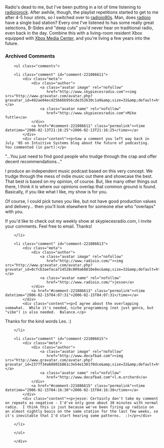 Radio's dead to me, but I've been putting in a lot of time listening to <a href="http://www.radioio.com/radioiorock.php">radioiorock</a>.  After awhile, though, the playlist repetitions started to get to me after 4-5 hour stints, so I switched over to <a href="http://www.radioio.com/radioio80s.php">radioio80s</a>.  Man, does <a href="http://www.radioio.com">radioio</a> have a single bad station?  Every one I've listened to has some really great selections, B-Sides and "deep cuts" you'd never hear on traditional radio, even back in the day.  Combine this with a living-room resident Xbox equipped with <a href="http://www.xboxmediacenter.com/">Xbox Media Center</a>, and you're living a few years into the future.

<div id="comments" class="comments archived-comments">
            <h3>Archived Comments</h3>
            
        <ul class="comments">
            
        <li class="comment" id="comment-221086611">
            <div class="meta">
                <div class="author">
                    <a class="avatar image" rel="nofollow" 
                       href="http://www.skypiecesradio.com"><img src="http://www.gravatar.com/avatar.php?gravatar_id=492ae04ecd25b66b956cde352630c1a9&amp;size=32&amp;default=http://mediacdn.disqus.com/1320279820/images/noavatar32.png"/></a>
                    <a class="avatar name" rel="nofollow" 
                       href="http://www.skypiecesradio.com">Mike Tuttle</a>
                </div>
                <a href="#comment-221086611" class="permalink"><time datetime="2006-02-13T21:16:25">2006-02-13T21:16:25</time></a>
            </div>
            <div class="content"><p>Saw a comment you left way back in July '05 on Intuitive Systems blog about the future of podcasting.  You commented (in part):</p>

<p>"...You just need to find good people who trudge through the crap and offer decent recommendations..."</p>

<p>I produce an independent music podcast based on this very concept.  We trudge through the mess of indie music out there and showcase the best.  That best is based on my opinion, of course.  But, like many other things out there, I think it is where our opinions overlap that common ground is found.  Basically, if you like what I like, my show is for you.</p>

<p>Of course, I could pick tunes you like, but not have good production values and delivery... then you'll look elsewhere for someone else who "overlaps" with you.</p>

<p>If you'd like to check out my weekly show at skypiecesradio.com, I invite your comments.  Feel free to email.  Thanks!</p></div>
            
        </li>
    
        <li class="comment" id="comment-221086613">
            <div class="meta">
                <div class="author">
                    <a class="avatar image" rel="nofollow" 
                       href="http://www.radioio.com/"><img src="http://www.gravatar.com/avatar.php?gravatar_id=0cfcb3aefaca714528c009a68810e8ec&amp;size=32&amp;default=http://mediacdn.disqus.com/1320279820/images/noavatar32.png"/></a>
                    <a class="avatar name" rel="nofollow" 
                       href="http://www.radioio.com/">jesse</a>
                </div>
                <a href="#comment-221086613" class="permalink"><time datetime="2006-02-15T04:07:31">2006-02-15T04:07:31</time></a>
            </div>
            <div class="content"><p>I agree about the overlapping somewhat.  While it's needed, niche programming (not just genra, but "vibe") is also needed.  Balance.</p>

<p>Thanks for the kind words Les.  :)</p></div>
            
        </li>
    
        <li class="comment" id="comment-221086615">
            <div class="meta">
                <div class="author">
                    <a class="avatar image" rel="nofollow" 
                       href="http://www.decafbad.com"><img src="http://www.gravatar.com/avatar.php?gravatar_id=2377f34a68801b861c3e54e1301f0dce&amp;size=32&amp;default=http://mediacdn.disqus.com/1320279820/images/noavatar32.png"/></a>
                    <a class="avatar name" rel="nofollow" 
                       href="http://www.decafbad.com">l.m.orchard</a>
                </div>
                <a href="#comment-221086615" class="permalink"><time datetime="2006-02-15T04:16:30">2006-02-15T04:16:30</time></a>
            </div>
            <div class="content"><p>jesse: Certainly don't take my comment on repeats as negative - I'd've only gone about 30 minutes with normal radio.  I think this is just because we've been firing up radioio on an almost nightly basis on the same station for the last few weeks, so it's inevitable that I'd start hearing some patterns.  :)</p></div>
            
        </li>
    
        </ul>
    
        </div>
    